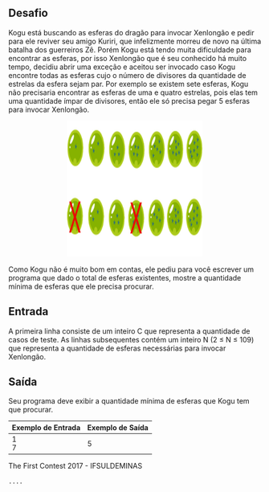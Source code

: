 ## Desafio

Kogu está buscando as esferas do dragão para invocar Xenlongão e pedir para ele reviver seu amigo Kuriri, que infelizmente morreu de novo na última batalha dos guerreiros Zê.
Porém Kogu está tendo muita dificuldade para encontrar as esferas, por isso Xenlongão que é seu conhecido há muito tempo, decidiu abrir uma exceção e aceitou ser invocado caso Kogu encontre todas as esferas cujo o número de divisores da quantidade de estrelas da esfera sejam par.
Por exemplo se existem sete esferas, Kogu não precisaria encontrar as esferas de uma e quatro estrelas, pois elas tem uma quantidade ímpar de divisores, então ele só precisa pegar 5 esferas para invocar Xenlongão.

<p align="center">
    <img src="../../../../assets/esferas.png" width="270" height="270">
</p>

Como Kogu não é muito bom em contas, ele pediu para você escrever um programa que dado o total de esferas existentes, mostre a quantidade mínima de esferas que ele precisa procurar.

## Entrada

A primeira linha consiste de um inteiro C que representa a quantidade de casos de teste. As linhas subsequentes contém um inteiro N (2 ≤ N ≤ 109) que representa a quantidade de esferas necessárias para invocar Xenlongão.

## Saída

Seu programa deve exibir a quantidade mínima de esferas que Kogu tem que procurar.

| Exemplo de Entrada | Exemplo de Saída|
| ---|--- |
| 1<br />7 | 5 |

The First Contest 2017 - IFSULDEMINAS

```bash
....

```
 



